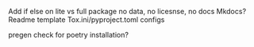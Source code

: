 Add if else on lite vs full package
    no data, no licesnse, no docs
Mkdocs?
Readme template
Tox.ini/pyproject.toml configs

pregen check for poetry installation?